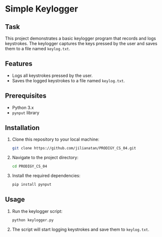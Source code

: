 # Simple Keylogger

## Task

This project demonstrates a basic keylogger program that records and logs keystrokes. The keylogger captures the keys pressed by the user and saves them to a file named `keylog.txt`.

## Features

- Logs all keystrokes pressed by the user.
- Saves the logged keystrokes to a file named `keylog.txt`.

## Prerequisites

- Python 3.x
- `pynput` library

## Installation

1. Clone this repository to your local machine:

    ```sh
    git clone https://github.com/jilianatan/PRODIGY_CS_04.git
    ```

2. Navigate to the project directory:

    ```sh
    cd PRODIGY_CS_04
    ```

3. Install the required dependencies:

    ```sh
    pip install pynput
    ```

## Usage

1. Run the keylogger script:

    ```sh
    python keylogger.py
    ```

2. The script will start logging keystrokes and save them to `keylog.txt`.
